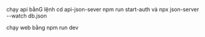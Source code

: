 chạy api bằnG lệnh  cd api-json-sever
npm run start-auth và npx json-server --watch db.json


chạy web bằng npm run dev